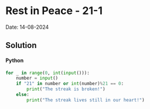 
# Rest in Peace - 21-1

Date: 14-08-2024

## Solution
#### Python
```python
for _ in range(0, int(input())):
    number = input()
    if "21" in number or int(number)%21 == 0:
        print("The streak is broken!")
    else:
        print("The streak lives still in our heart!")
```
        